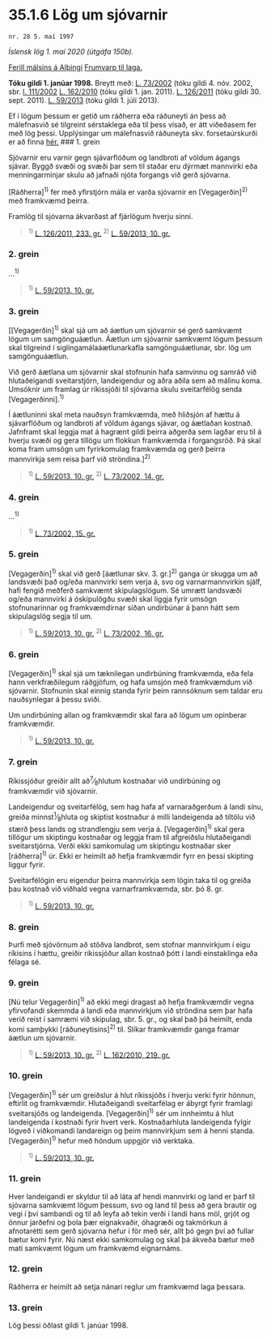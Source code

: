 # 35.1.6 Lög um sjóvarnir

`nr. 28 5. maí 1997`

_Íslensk lög 1. maí 2020 (útgáfa 150b)._

[Ferill málsins á Alþingi](https://www.althingi.is/thingstorf/thingmalalistar-eftir-thingum/ferill/?ltg=121&mnr=115)
[Frumvarp til laga.](https://www.althingi.is/altext/121/s/0125.html)

**Tóku gildi 1. janúar 1998.**
Breytt með:
[L. 73/2002](https://althingi.is/altext/stjt/2002.073.html) (tóku gildi 4. nóv. 2002, sbr.
[l. 111/2002](https://althingi.is/altext/stjt/2002.111.html) [L. 162/2010](https://althingi.is/altext/stjt/2010.162.html) (tóku gildi 1. jan. 2011).
[L. 126/2011](https://althingi.is/altext/stjt/2011.126.html) (tóku gildi 30. sept. 2011).
[L. 59/2013](https://althingi.is/altext/stjt/2013.059.html) (tóku gildi 1. júlí 2013).

Ef í lögum þessum er getið um ráðherra eða ráðuneyti án þess að málefnasvið sé tilgreint sérstaklega eða til þess vísað, er átt viðeðasem fer með lög þessi. Upplýsingar um málefnasvið ráðuneyta skv. forsetaúrskurði er að finna [hér.](2018119.md) ### 1. grein

Sjóvarnir eru varnir gegn sjávarflóðum og landbroti af völdum ágangs sjávar. Byggð svæði og svæði þar sem til staðar eru dýrmæt mannvirki eða menningarminjar skulu að jafnaði njóta forgangs við gerð sjóvarna.

[Ráðherra]<sup>1)</sup> fer með yfirstjórn mála er varða sjóvarnir en [Vegagerðin]<sup>2)</sup> með framkvæmd þeirra.

Framlög til sjóvarna ákvarðast af fjárlögum hverju sinni.

> <sup>1)</sup> [L. 126/2011, 233. gr.](https://althingi.is/altext/stjt/2011.126.html) <sup>2)</sup> [L. 59/2013, 10. gr.](https://althingi.is/altext/stjt/2013.059.html)

### 2. grein

…<sup>1)</sup> 

> <sup>1)</sup> [L. 59/2013, 10. gr.](https://althingi.is/altext/stjt/2013.059.html)

### 3. grein

[[Vegagerðin]<sup>1)</sup> skal sjá um að áætlun um sjóvarnir sé gerð samkvæmt lögum um samgönguáætlun. Áætlun um sjóvarnir samkvæmt lögum þessum skal tilgreind í siglingamálaáætlunarkafla samgönguáætlunar, sbr. lög um samgönguáætlun.

Við gerð áætlana um sjóvarnir skal stofnunin hafa samvinnu og samráð við hlutaðeigandi sveitarstjórn, landeigendur og aðra aðila sem að málinu koma. Umsóknir um framlag úr ríkissjóði til sjóvarna skulu sveitarfélög senda [Vegagerðinni].<sup>1)</sup> 

Í áætluninni skal meta nauðsyn framkvæmda, með hliðsjón af hættu á sjávarflóðum og landbroti af völdum ágangs sjávar, og áætlaðan kostnað. Jafnframt skal leggja mat á hagrænt gildi þeirra aðgerða sem lagðar eru til á hverju svæði og gera tillögu um flokkun framkvæmda í forgangsröð. Þá skal koma fram umsögn um fyrirkomulag framkvæmda og gerð þeirra mannvirkja sem reisa þarf við ströndina.]<sup>2)</sup> 

> <sup>1)</sup> [L. 59/2013, 10. gr.](https://althingi.is/altext/stjt/2013.059.html) <sup>2)</sup> [L. 73/2002, 14. gr.](https://althingi.is/altext/stjt/2002.073.html)

### 4. grein

…<sup>1)</sup> 

> <sup>1)</sup> [L. 73/2002, 15. gr.](https://althingi.is/altext/stjt/2002.073.html)

### 5. grein

[Vegagerðin]<sup>1)</sup> skal við gerð [áætlunar skv. 3. gr.]<sup>2)</sup> ganga úr skugga um að landsvæði það og/eða mannvirki sem verja á, svo og varnarmannvirkin sjálf, hafi fengið meðferð samkvæmt skipulagslögum. Sé umrætt landsvæði og/eða mannvirki á óskipulögðu svæði skal liggja fyrir umsögn stofnunarinnar og framkvæmdirnar síðan undirbúnar á þann hátt sem skipulagslög segja til um.

> <sup>1)</sup> [L. 59/2013, 10. gr.](https://althingi.is/altext/stjt/2013.059.html) <sup>2)</sup> [L. 73/2002, 16. gr.](https://althingi.is/altext/stjt/2002.073.html)

### 6. grein

[Vegagerðin]<sup>1)</sup> skal sjá um tæknilegan undirbúning framkvæmda, eða fela hann verkfræðilegum ráðgjöfum, og hafa umsjón með framkvæmdum við sjóvarnir. Stofnunin skal einnig standa fyrir þeim rannsóknum sem taldar eru nauðsynlegar á þessu sviði.

Um undirbúning allan og framkvæmdir skal fara að lögum um opinberar framkvæmdir.

> <sup>1)</sup> [L. 59/2013, 10. gr.](https://althingi.is/altext/stjt/2013.059.html)

### 7. grein

Ríkissjóður greiðir allt að<sup>7</sup>&frasl;<sub>8</sub>hlutum kostnaðar við undirbúning og framkvæmdir við sjóvarnir.

Landeigendur og sveitarfélög, sem hag hafa af varnaraðgerðum á landi sínu, greiða minnst<sup>1</sup>&frasl;<sub>8</sub>hluta og skiptist kostnaður á milli landeigenda að tiltölu við stærð þess lands og strandlengju sem verja á. [Vegagerðin]<sup>1)</sup> skal gera tillögur um skiptingu kostnaðar og leggja fram til afgreiðslu hlutaðeigandi sveitarstjórna. Verði ekki samkomulag um skiptingu kostnaðar sker [ráðherra]<sup>1)</sup> úr. Ekki er heimilt að hefja framkvæmdir fyrr en þessi skipting liggur fyrir.

Sveitarfélögin eru eigendur þeirra mannvirkja sem lögin taka til og greiða þau kostnað við viðhald vegna varnarframkvæmda, sbr. þó 8. gr.

> <sup>1)</sup> [L. 59/2013, 10. gr.](https://althingi.is/altext/stjt/2013.059.html)

### 8. grein

Þurfi með sjóvörnum að stöðva landbrot, sem stofnar mannvirkjum í eigu ríkisins í hættu, greiðir ríkissjóður allan kostnað þótt í landi einstaklinga eða félaga sé.

### 9. grein

[Nú telur Vegagerðin]<sup>1)</sup> að ekki megi dragast að hefja framkvæmdir vegna yfirvofandi skemmda á landi eða mannvirkjum við ströndina sem þar hafa verið reist í samræmi við skipulag, sbr. 5. gr., og skal það þá heimilt, enda komi samþykki [ráðuneytisins]<sup>2)</sup> til. Slíkar framkvæmdir ganga framar áætlun um sjóvarnir.

> <sup>1)</sup> [L. 59/2013, 10. gr.](https://althingi.is/altext/stjt/2013.059.html) <sup>2)</sup> [L. 162/2010, 219. gr.](https://althingi.is/altext/stjt/2010.162.html)

### 10. grein

[Vegagerðin]<sup>1)</sup> sér um greiðslur á hlut ríkissjóðs í hverju verki fyrir hönnun, eftirlit og framkvæmdir. Hlutaðeigandi sveitarfélag er ábyrgt fyrir framlagi sveitarsjóðs og landeigenda. [Vegagerðin]<sup>1)</sup> sér um innheimtu á hlut landeigenda í kostnaði fyrir hvert verk. Kostnaðarhluta landeigenda fylgir lögveð í viðkomandi landareign og þeim mannvirkjum sem á henni standa. [Vegagerðin]<sup>1)</sup> hefur með höndum uppgjör við verktaka.

> <sup>1)</sup> [L. 59/2013, 10. gr.](https://althingi.is/altext/stjt/2013.059.html)

### 11. grein

Hver landeigandi er skyldur til að láta af hendi mannvirki og land er þarf til sjóvarna samkvæmt lögum þessum, svo og land til þess að gera brautir og vegi í því sambandi og til að leyfa að tekin verði í landi hans möl, grjót og önnur jarðefni og þola þær eignakvaðir, óhagræði og takmörkun á afnotarétti sem gerð sjóvarna hefur í för með sér, allt þó gegn því að fullar bætur komi fyrir. Nú næst ekki samkomulag og skal þá ákveða bætur með mati samkvæmt lögum um framkvæmd eignarnáms.

### 12. grein

Ráðherra er heimilt að setja nánari reglur um framkvæmd laga þessara.

### 13. grein

Lög þessi öðlast gildi 1. janúar 1998.
